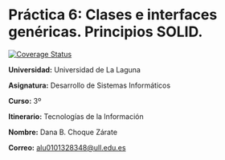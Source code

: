 # Práctica 6: Clases e interfaces genéricas. Principios SOLID.

[![Coverage Status](https://coveralls.io/repos/github/ULL-ESIT-INF-DSI-2122/ull-esit-inf-dsi-21-22-prct06-generics-solid-Dncz/badge.svg?branch=main)](https://coveralls.io/github/ULL-ESIT-INF-DSI-2122/ull-esit-inf-dsi-21-22-prct06-generics-solid-Dncz?branch=main)

**Universidad:** Universidad de La Laguna

**Asignatura:** Desarrollo de Sistemas Informáticos

**Curso:** 3º

**Itinerario:** Tecnologías de la Información

**Nombre:** Dana B. Choque Zárate

**Correo:** alu0101328348@ull.edu.es
